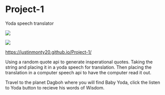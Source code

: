 # Project-1
Yoda speech translator

![](./assets/screen-shots/indexSC.png)

![](./assets/screen-shots/yodaHome.png)

https://justinmonty20.github.io/Project-1/

Using a random quote api to generate insperational quotes.
Taking the string and placing it in a yoda speech for translation.
Then placing the translation in a computer speech api to have the computer read it out.

Travel to the planet Dagboh where you will find Baby Yoda,
click the listen to Yoda button to recieve his words of Wisdom.



